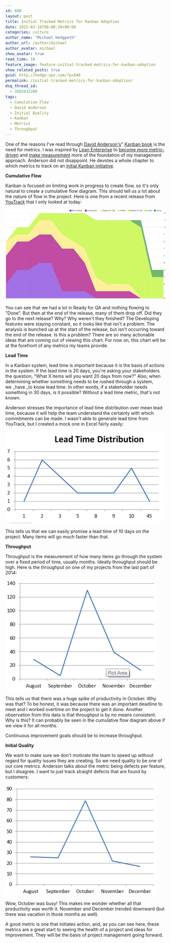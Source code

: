 ```yaml
---
id: 840
layout: post
title: Initial Tracked Metrics for Kanban Adoption
date: 2015-03-16T08:00:39+00:00
categories: culture
author_name: "Michael Hedgpeth"
author_url: /author/michael
author_avatar: michael
show_avatar: true
read_time: 10
feature_image: feature-initial-tracked-metrics-for-kanban-adoption 
show_related_posts: true 
guid: http://hedge-ops.com/?p=840
permalink: /initial-tracked-metrics-for-kanban-adoption/
dsq_thread_id:
  - 3562432260
tags:
  - Cumulative Flow
  - David Anderson
  - Initial Quality
  - Kanban
  - Metrics
  - Throughput
---
```

One of the reasons I've read through [David Anderson's](http://www.djaa.com/)" [Kanban book](http://amzn.to/1ywImb4) is the need for metrics. I was inspired by [Lean Enterprise](http://amzn.to/1CEMvHL) to [become more metric-driven](/the-one-metric-that-matters/) and [make measurement](/measure-for-reality/) more of the foundation of my management approach. Anderson did not disappoint. He devotes a whole chapter to which metrics to track on an 
[initial Kanban initiative](/kanban-decoupling-input-cadence-from-delivery-cadence/).

**Cumulative Flow**

Kanban is focused on limiting work in progress to create flow, so it's only natural to create a cumulative flow diagram. This should tell us a lot about the nature of flow in the project. Here is one from a recent release from [YouTrack](https://www.jetbrains.com/youtrack/) that I only looked at today:

![Cumulative Flow Diagram in YouTrack](/img/post-assets/2015-03-16-initial-tracked-metrics-for-kanban-adoption/cumulative.png)

You can see that we had a lot in Ready for QA and nothing flowing to "Done". But then at the end of the release, many of them drop off. Did they go to the next release? Why? Why weren't they finished? The Developing features were staying constant, so it looks like that isn't a problem. The analysis is bunched up at the start of the release, but isn't occurring toward the end of the release. Is this a problem? There are so many actionable ideas that are coming out of viewing this chart. For now on, this chart will be at the forefront of any metrics my teams provide.

**Lead Time**

In a Kanban system, lead time is important because it is the basis of actions in the system. If the lead time is 20 days, you're asking your stakeholders the question, "What X items will you want 20 days from now?" Also, when determining whether something needs to be rushed through a system, we _have _to know lead time. In other words, if a stakeholder needs something in 30 days, is it possible? Without a lead time metric, that's not known.

Anderson stresses the importance of lead time distribution over mean lead time, because it will help the team understand the certainty with which commitments can be made. I wasn't able to generate lead time from YouTrack, but I created a mock one in Excel fairly easily:

![Lead Time Distribution](/img/post-assets/2015-03-16-initial-tracked-metrics-for-kanban-adoption/lead-time-distribution.png)

This tells us that we can easily promise a lead time of 10 days on the project. Many items will go much faster than that.

**Throughput**

Throughput is the measurement of how many items go through the system over a fixed period of time, usually months. Ideally throughput should be high. Here is the throughput on one of my projects from the last part of 2014:

![Throughput](/img/post-assets/2015-03-16-initial-tracked-metrics-for-kanban-adoption/throughput.png)

This tells us that there was a huge spike of productivity in October. Why was that? To be honest, it was because there was an important deadline to meet and I worked overtime on the project to get it done. Another observation from this data is that throughput is by no means consistent. Why is this? It can probably be seen in the cumulative flow diagram above if we view it for all months.

Continuous improvement goals should be to increase throughput.

**Initial Quality**

We want to make sure we don't motivate the team to speed up without regard for quality issues they are creating. So we need quality to be one of our core metrics. Anderson talks about the metric being defects per feature, but I disagree. I want to just track straight defects that are found by customers:

![Defects Found](/img/post-assets/2015-03-16-initial-tracked-metrics-for-kanban-adoption/defects-found.png)

Wow, October was busy! This makes me wonder whether all that productivity was worth it. November and December trended downward (but there was vacation in those months as well).

A good metric is one that initiates action, and, as you can see here, these metrics are a great start to seeing the health of a project and ideas for improvement. They will be the basis of project management going forward.

